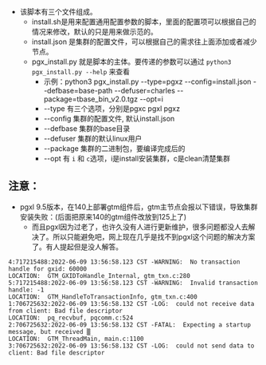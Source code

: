 * 该脚本有三个文件组成。
  * install.sh是用来配置通用配置参数的脚本，里面的配置项可以根据自己的情况来修改，默认的只是用来做示范的。
  * install.json 是集群的配置文件，可以根据自己的需求往上面添加或者减少节点。
  * pgx_install.py 就是脚本的主体。要传递的参数可以通过 `python3 pgx_install.py --help` 来查看
    * 示例：python3 pgx_install.py --type=pgxz --config=install.json --defbase=base-path --defuser=charles --package=tbase_bin_v2.0.tgz --opt=i
    * --type 有三个选项，分别是pgxc pgxl pgxz
    * --config 集群的配置文件, 默认install.json
    * --defbase 集群的base目录
    * --defuser 集群的默认linux用户
    * --package 集群的二进制包，要编译完成后的
    * --opt 有 `i` 和 `c`选项，i是install安装集群，c是clean清楚集群
## 注意：
* pgxl 9.5版本，在140上部署gtm组件后，gtm主节点会报以下错误，导致集群安装失败：(后面把原来140的gtm组件改放到125上了)
  * 而且pgxl因为过老了，也许久没有人进行更新维护，很多问题都没人去解决了。所以只能避免吧，网上现在几乎是找不到pgxl这个问题的解决方案了。有人提起但是没人解答。
```
4:717215488:2022-06-09 13:56:58.123 CST -WARNING:  No transaction handle for gxid: 60000
LOCATION:  GTM_GXIDToHandle_Internal, gtm_txn.c:280
5:717215488:2022-06-09 13:56:58.123 CST -WARNING:  Invalid transaction handle: -1
LOCATION:  GTM_HandleToTransactionInfo, gtm_txn.c:400
1:706725632:2022-06-09 13:56:58.132 CST -LOG:  could not receive data from client: Bad file descriptor
LOCATION:  pq_recvbuf, pqcomm.c:524
2:706725632:2022-06-09 13:56:58.132 CST -FATAL:  Expecting a startup message, but received ▒
LOCATION:  GTM_ThreadMain, main.c:1100
3:706725632:2022-06-09 13:56:58.132 CST -LOG:  could not send data to client: Bad file descriptor
```

